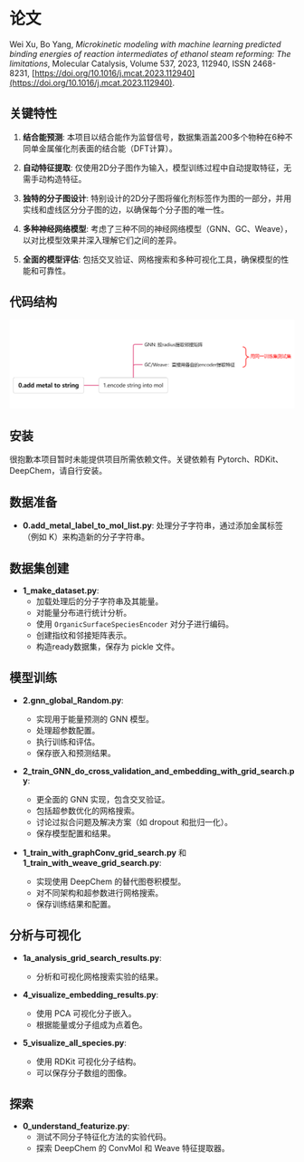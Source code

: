 # 论文

Wei Xu, Bo Yang, *Microkinetic modeling with machine learning predicted binding energies of reaction intermediates of ethanol steam reforming: The limitations*, Molecular Catalysis, Volume 537, 2023, 112940, ISSN 2468-8231, [https://doi.org/10.1016/j.mcat.2023.112940](https://doi.org/10.1016/j.mcat.2023.112940).

## 关键特性

1. **结合能预测**: 本项目以结合能作为监督信号，数据集涵盖200多个物种在6种不同单金属催化剂表面的结合能（DFT计算）。

2. **自动特征提取**: 仅使用2D分子图作为输入，模型训练过程中自动提取特征，无需手动构造特征。

3. **独特的分子图设计**: 特别设计的2D分子图将催化剂标签作为图的一部分，并用实线和虚线区分分子图的边，以确保每个分子图的唯一性。

4. **多种神经网络模型**: 考虑了三种不同的神经网络模型（GNN、GC、Weave），以对比模型效果并深入理解它们之间的差异。

5. **全面的模型评估**: 包括交叉验证、网格搜索和多种可视化工具，确保模型的性能和可靠性。

## 代码结构

![代码结构](代码结构.png)

## 安装
很抱歉本项目暂时未能提供项目所需依赖文件。关键依赖有 Pytorch、RDKit、DeepChem，请自行安装。

## 数据准备
- **0.add_metal_label_to_mol_list.py**: 处理分子字符串，通过添加金属标签（例如 K）来构造新的分子字符串。

## 数据集创建
- **1_make_dataset.py**: 
  - 加载处理后的分子字符串及其能量。
  - 对能量分布进行统计分析。
  - 使用 `OrganicSurfaceSpeciesEncoder` 对分子进行编码。
  - 创建指纹和邻接矩阵表示。
  - 构造ready数据集，保存为 pickle 文件。

## 模型训练
- **2.gnn_global_Random.py**: 
  - 实现用于能量预测的 GNN 模型。
  - 处理超参数配置。
  - 执行训练和评估。
  - 保存嵌入和预测结果。

- **2_train_GNN_do_cross_validation_and_embedding_with_grid_search.py**:
  - 更全面的 GNN 实现，包含交叉验证。
  - 包括超参数优化的网格搜索。
  - 讨论过拟合问题及解决方案（如 dropout 和批归一化）。
  - 保存模型配置和结果。

- **1_train_with_graphConv_grid_search.py** 和 **1_train_with_weave_grid_search.py**:
  - 实现使用 DeepChem 的替代图卷积模型。
  - 对不同架构和超参数进行网格搜索。
  - 保存训练结果和配置。

## 分析与可视化
- **1a_analysis_grid_search_results.py**: 
  - 分析和可视化网格搜索实验的结果。

- **4_visualize_embedding_results.py**:
  - 使用 PCA 可视化分子嵌入。
  - 根据能量或分子组成为点着色。

- **5_visualize_all_species.py**:
  - 使用 RDKit 可视化分子结构。
  - 可以保存分子数组的图像。

## 探索
- **0_understand_featurize.py**:
  - 测试不同分子特征化方法的实验代码。
  - 探索 DeepChem 的 ConvMol 和 Weave 特征提取器。


